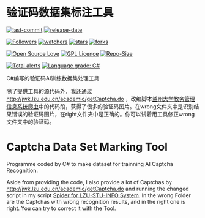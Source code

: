 # 验证码数据集标注工具

[![last-commit](https://img.shields.io/github/last-commit/HollowMan6/Captcha-Data-Set-Marking-Tool)](../../graphs/commit-activity)
[![release-date](https://img.shields.io/github/release-date/HollowMan6/Captcha-Data-Set-Marking-Tool)](../../releases)

[![Followers](https://img.shields.io/github/followers/HollowMan6?style=social)](https://github.com/HollowMan6?tab=followers)
[![watchers](https://img.shields.io/github/watchers/HollowMan6/Captcha-Data-Set-Marking-Tool?style=social)](../../watchers)
[![stars](https://img.shields.io/github/stars/HollowMan6/Captcha-Data-Set-Marking-Tool?style=social)](../../stargazers)
[![forks](https://img.shields.io/github/forks/HollowMan6/Captcha-Data-Set-Marking-Tool?style=social)](../../network/members)

[![Open Source Love](https://badges.frapsoft.com/os/v1/open-source.svg?v=103)](https://hollowman6.github.io/fund.html)
[![GPL Licence](https://badges.frapsoft.com/os/gpl/gpl.svg?v=103)](https://opensource.org/licenses/GPL-3.0/)
[![Repo-Size](https://img.shields.io/github/repo-size/HollowMan6/Captcha-Data-Set-Marking-Tool.svg)](../../archive/master.zip)

[![Total alerts](https://img.shields.io/lgtm/alerts/g/HollowMan6/Captcha-Data-Set-Marking-Tool.svg?logo=lgtm&logoWidth=18)](https://lgtm.com/projects/g/HollowMan6/Captcha-Data-Set-Marking-Tool/alerts/)
[![Language grade: C#](https://img.shields.io/lgtm/grade/csharp/g/HollowMan6/Captcha-Data-Set-Marking-Tool.svg?logo=lgtm&logoWidth=18)](https://lgtm.com/projects/g/HollowMan6/Captcha-Data-Set-Marking-Tool/context:csharp)

C#编写的验证码AI训练数据集处理工具

除了提供工具的源代码外，我还通过 http://jwk.lzu.edu.cn/academic/getCaptcha.do ，改编脚本[兰州大学教务管理信息系统爬虫](https://github.com/HollowMan6/Tool-Set-for-Crawling-STU-INFO-System/blob/master/Spider-for-LZU-STU-INFO-System.py)中的代码段，获得了很多的验证码图片。在wrong文件夹中是识别结果错误的验证码图片，在right文件夹中是正确的。你可以试着用工具修正wrong文件夹中的验证码。

# Captcha Data Set Marking Tool

Programme coded by C# to make dataset for trainning AI Captcha Recognition.  

Aside from providing the code, I also provide a lot of Captchas by http://jwk.lzu.edu.cn/academic/getCaptcha.do and running the changed script in my script [Spider for LZU-STU-INFO System](https://github.com/HollowMan6/Tool-Set-for-Crawling-STU-INFO-System/blob/master/Spider-for-LZU-STU-INFO-System.py). In the wrong Folder are the Captchas with wrong recognition results, and in the right one is right. You can try to correct it with the Tool.
